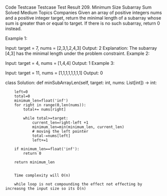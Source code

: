 
Code
Testcase
Testcase
Test Result
209. Minimum Size Subarray Sum
Solved
Medium
Topics
Companies
Given an array of positive integers nums and a positive integer target, return the minimal length of a subarray whose sum is greater than or equal to target. If there is no such subarray, return 0 instead.

 

Example 1:

Input: target = 7, nums = [2,3,1,2,4,3]
Output: 2
Explanation: The subarray [4,3] has the minimal length under the problem constraint.
Example 2:

Input: target = 4, nums = [1,4,4]
Output: 1
Example 3:

Input: target = 11, nums = [1,1,1,1,1,1,1,1]
Output: 0


class Solution:
    def minSubArrayLen(self, target: int, nums: List[int]) -> int:

        left=0
        total=0
        minimum_len=float('inf')
        for right in range(0,len(nums)):
            total+= nums[right]

            while total>=target:
                current_len=right-left +1
                minimum_len=min(minimum_len, current_len)
                # moving the left pointer
                total-=nums[left]
                left+=1

        if minimum_len==float('inf'):
            return 0
      
        return minimum_len  


        Time complexity will O(n)

        while loop is not compounding the effect not effecting by increasng the input size so its O(n) 
